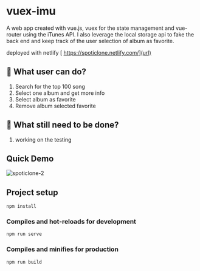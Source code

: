 # vuex-imu
A web app created with vue.js, vuex for the state management and vue-router using the iTunes API. 
I also leverage the local storage api to fake the back end and keep track of the user selection of album as favorite.

deployed with netlify [ https://spoticlone.netlify.com/](url)

## 🧐 What user can do?

 1.	Search for the top 100 song
 2. Select one album and get more info
 3. Select album as favorite
 4. Remove album selected favorite

## 🧐 What still need to be done?
 1. working on the testing

 ## Quick Demo
![spoticlone-2](https://user-images.githubusercontent.com/18241226/64368326-f716d180-d011-11e9-97eb-eeb4c38d6759.gif)

## Project setup
```
npm install
```

### Compiles and hot-reloads for development
```
npm run serve
```

### Compiles and minifies for production
```
npm run build
```


